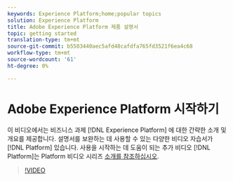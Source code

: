 ```yaml
---
keywords: Experience Platform;home;popular topics
solution: Experience Platform
title: Adobe Experience Platform 제품 설명서
topic: getting started
translation-type: tm+mt
source-git-commit: b5503440aec5afd48cafdfa765fd3521f6ea4c68
workflow-type: tm+mt
source-wordcount: '61'
ht-degree: 0%

---
```



# Adobe Experience Platform 시작하기

이 비디오에서는 비즈니스 과제 [!DNL Experience Platform] 에 대한 간략한 소개 및 개요를 제공합니다. 설명서를 보완하는 데 사용할 수 있는 다양한 비디오 자습서가 [!DNL Platform] 있습니다. 사용을 시작하는 데 도움이 되는 추가 비디오 [!DNL Platform]는 Platform 비디오 시리즈 [소개를 참조하십시오](https://docs.adobe.com/content/help/en/platform-learn/tutorials/intro-to-platform/overview.html).

>[!VIDEO](https://video.tv.adobe.com/v/32797?quality=12&learn=on)